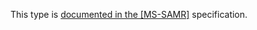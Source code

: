 This type is [documented in the [MS-SAMR]](https://learn.microsoft.com/en-us/openspecs/windows_protocols/ms-samr/5131d2c0-04c7-4c1b-8fd5-0b0b6cfa6c24) specification.
